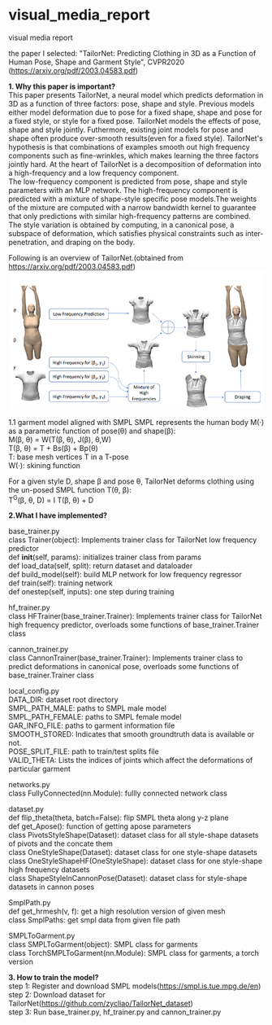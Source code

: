 # visual_media_report

visual media report  

the paper I selected:  "TailorNet: Predicting Clothing in 3D as a Function of Human Pose, Shape and Garment Style", CVPR2020 (https://arxiv.org/pdf/2003.04583.pdf)  

__1. Why this paper is important?__    
This paper presents TailorNet, a neural model which predicts deformation in 3D as a function of three factors: pose, shape and style. Previous models either model deformation due to pose for a fixed shape, shape and pose for a fixed style, or style for a fixed pose. TailorNet models the effects of pose, shape and style jointly. Futhermore, existing joint models for pose and shape often produce over-smooth results(even for a fixed style). TailorNet's hypothesis is that combinations  of examples smooth out high frequency components such as fine-wrinkles, which makes learning the three factors jointly hard. At the heart of TailorNet is a decomposition of deformation into a high-frequency and a low frequency component.    
The low-frequency component is predicted from pose, shape and style parameters with an MLP network. The high-frequency component is predicted with a mixture of shape-style specific pose models.The weights of the mixture are computed with a narrow bandwidth kernel to guarantee that only predictions with similar high-frequency patterns are combined. The style variation is obtained by computing, in a canonical pose, a subspace of deformation, which satisfies physical constraints such as inter-penetration, and draping on the body.    


Following is an overview of TailorNet.(obtained from https://arxiv.org/pdf/2003.04583.pdf)
![image](https://github.com/chengwenchaoUT/visual_media_report/blob/master/imgs/TailorNet.png)  


1.1 garment model aligned with SMPL
SMPL represents the human body M(·) as a parametric function of pose(θ) and shape(β):  
                        M(β, θ) = W(T(β, θ), J(β), θ,W)   
                        T(β, θ) = T + Bs(β) + Bp(θ)  
T: base mesh vertices T in a T-pose  
W(·): skining function  


For a given style D, shape β and pose θ, TailorNet deforms clothing using the un-posed SMPL function T(θ, β):  
T<sup>G</sup>(β, θ, D) = I T(β, θ) + D

  
__2.What I have implemented?__    
  
base_trainer.py  
class Trainer(object): Implements trainer class for TailorNet low frequency predictor  
            def __init__(self, params):  initializes trainer class from params  
            def load_data(self, split): return dataset and dataloader  
            def build_model(self): build MLP network for low frequency regressor  
            def train(self): training network  
            def onestep(self, inputs): one step during training  
              
 
hf_trainer.py  
class HFTrainer(base_trainer.Trainer): Implements trainer class for TailorNet high frequency predictor, overloads some functions of base_trainer.Trainer class  
          

cannon_trainer.py  
class CannonTrainer(base_trainer.Trainer): Implements trainer class to predict deformations in canonical pose, overloads some functions of base_trainer.Trainer class  


local_config.py  
DATA_DIR: dataset root directory  
SMPL_PATH_MALE: paths to SMPL male model   
SMPL_PATH_FEMALE: paths to SMPL female model   
GAR_INFO_FILE: paths to garment information file   
SMOOTH_STORED: Indicates that smooth groundtruth data is available or not.  
POSE_SPLIT_FILE: path to train/test splits file  
VALID_THETA: Lists the indices of joints which affect the deformations of particular garment  


networks.py  
class FullyConnected(nn.Module): fullly connected network class  


dataset.py  
def flip_theta(theta, batch=False): flip SMPL theta along y-z plane  
def get_Apose(): function of getting apose parameters  
class PivotsStyleShape(Dataset): dataset class for all style-shape datasets of pivots and the concate them  
class OneStyleShape(Dataset): dataset class for one style-shape datasets  
class OneStyleShapeHF(OneStyleShape): dataset class for one style-shape high frequency datasets  
class ShapeStyleInCannonPose(Dataset): dataset class for style-shape datasets in cannon poses  


SmplPath.py  
def get_hrmesh(v, f): get a high resolution version of given mesh  
class SmplPaths: get smpl data from given file path  


SMPLToGarment.py  
class SMPLToGarment(object): SMPL class for garments  
class TorchSMPLToGarment(nn.Module): SMPL class for garments, a torch version  
  
  
  
  
  
__3. How to train the model?__    
step 1: Register and download SMPL models(https://smpl.is.tue.mpg.de/en)  
step 2: Download dataset for TailorNet(https://github.com/zycliao/TailorNet_dataset)  
step 3: Run base_trainer.py, hf_trainer.py and cannon_trainer.py  
